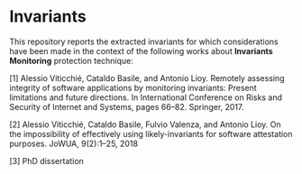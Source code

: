# Invariants

This repository reports the extracted invariants for which considerations have been made in the context of the following works about **Invariants Monitoring** protection technique:


[1] Alessio Viticchié, Cataldo Basile, and Antonio Lioy. 
    Remotely assessing integrity of software applications by monitoring invariants: Present limitations and future directions. 
    In International Conference on Risks and Security of Internet and Systems, pages 66–82. Springer, 2017.

[2] Alessio Viticchié, Cataldo Basile, Fulvio Valenza, and Antonio Lioy. 
    On the impossibility of effectively using likely-invariants for software attestation purposes. 
    JoWUA, 9(2):1–25, 2018

[3] PhD dissertation
